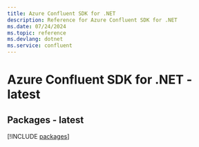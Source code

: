 ```yaml
---
title: Azure Confluent SDK for .NET
description: Reference for Azure Confluent SDK for .NET
ms.date: 07/24/2024
ms.topic: reference
ms.devlang: dotnet
ms.service: confluent
---
```

# Azure Confluent SDK for .NET - latest
## Packages - latest
[!INCLUDE [packages](confluent-index.md)]